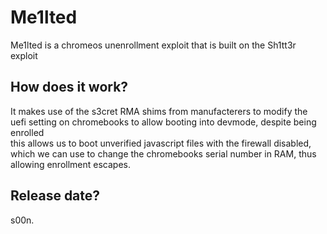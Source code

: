 # Me1lted
Me1lted is a chromeos unenrollment exploit that is built on the Sh1tt3r exploit  

## How does it work?
It makes use of the s3cret RMA shims from manufacterers to modify the uefi setting on chromebooks to allow booting into devmode, despite being enrolled  
this allows us to boot unverified javascript files with the firewall disabled, which we can use to change the chromebooks serial number in RAM, thus allowing enrollment escapes.

## Release date?
s00n.
